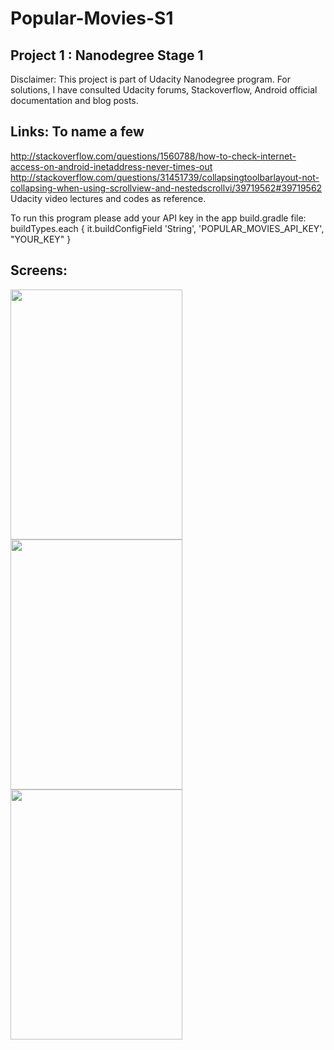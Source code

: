 # Popular-Movies-S1

Project 1 : Nanodegree Stage 1
------------------------------

Disclaimer: 
This project is part of Udacity Nanodegree program. For solutions, I have consulted Udacity forums, Stackoverflow, 
Android official documentation and blog posts.

Links: To name a few
---------------------
http://stackoverflow.com/questions/1560788/how-to-check-internet-access-on-android-inetaddress-never-times-out
<br>http://stackoverflow.com/questions/31451739/collapsingtoolbarlayout-not-collapsing-when-using-scrollview-and-nestedscrollvi/39719562#39719562</br>
Udacity video lectures and codes as reference.


To run this program please add your API key in the app build.gradle file:
buildTypes.each {
            it.buildConfigField 'String', 'POPULAR_MOVIES_API_KEY', "YOUR_KEY"
        }


Screens:
--------

<img src="https://www.dropbox.com/s/454hcv718emo1kb/device-2016-09-28-010534.png?dl=1" width="275" height="400" />  <img src="https://www.dropbox.com/s/q51bnxye9v8ield/device-2016-09-28-010457.png?dl=1" width="275" height="400" /> <img src="https://www.dropbox.com/s/0ajvrczndrn8a9y/device-2016-10-05-133929.png?dl=1" width="275" height="400" />


